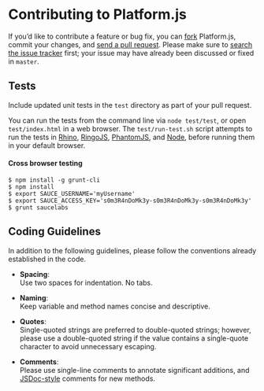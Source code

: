 # Contributing to Platform.js

If you’d like to contribute a feature or bug fix, you can [fork](https://help.github.com/articles/fork-a-repo) Platform.js, commit your changes, and [send a pull request](https://help.github.com/articles/using-pull-requests).
Please make sure to [search the issue tracker](https://github.com/bestiejs/platform.js/issues) first; your issue may have already been discussed or fixed in `master`.

## Tests

Include updated unit tests in the `test` directory as part of your pull request.

You can run the tests from the command line via `node test/test`, or open `test/index.html` in a web browser.
The `test/run-test.sh` script attempts to run the tests in [Rhino](https://developer.mozilla.org/en-US/docs/Rhino), [RingoJS](http://ringojs.org/), [PhantomJS](http://phantomjs.org/), and [Node](http://nodejs.org/), before running them in your default browser.

#### Cross browser testing
```shell
$ npm install -g grunt-cli
$ npm install
$ export SAUCE_USERNAME='myUsername'
$ export SAUCE_ACCESS_KEY='s0m3R4nDoMk3y-s0m3R4nDoMk3y-s0m3R4nDoMk3y'
$ grunt saucelabs
```

## Coding Guidelines

In addition to the following guidelines, please follow the conventions already established in the code.

- **Spacing**:<br>
  Use two spaces for indentation. No tabs.

- **Naming**:<br>
  Keep variable and method names concise and descriptive.

- **Quotes**:<br>
  Single-quoted strings are preferred to double-quoted strings; however, please use a double-quoted string if the value contains a single-quote character to avoid unnecessary escaping.

- **Comments**:<br>
  Please use single-line comments to annotate significant additions, and [JSDoc-style](http://www.2ality.com/2011/08/jsdoc-intro.html) comments for new methods.
